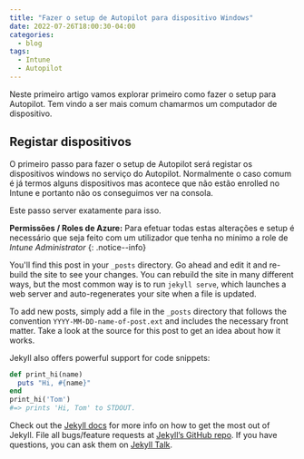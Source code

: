 ```yaml
---
title: "Fazer o setup de Autopilot para dispositivo Windows"
date: 2022-07-26T18:00:30-04:00
categories:
  - blog
tags:
  - Intune
  - Autopilot
---
```


Neste primeiro artigo vamos explorar primeiro como fazer o setup para Autopilot. Tem vindo a ser mais comum chamarmos um computador de dispositivo.

<H2>Registar dispositivos</H2>

O primeiro passo para fazer o setup de Autopilot será registar os dispositivos windows no serviço do Autopilot. Normalmente o caso comum é já termos alguns dispositivos mas acontece que não estão enrolled no Intune e portanto não os conseguimos ver na consola.

Este passo server exatamente para isso.

**Permissões / Roles de Azure:** Para efetuar todas estas alterações e setup é necessário que seja feito com um utilizador que tenha no minimo a role de *Intune Administrator*
{: .notice--info}





You'll find this post in your `_posts` directory. Go ahead and edit it and re-build the site to see your changes. You can rebuild the site in many different ways, but the most common way is to run `jekyll serve`, which launches a web server and auto-regenerates your site when a file is updated.

To add new posts, simply add a file in the `_posts` directory that follows the convention `YYYY-MM-DD-name-of-post.ext` and includes the necessary front matter. Take a look at the source for this post to get an idea about how it works.

Jekyll also offers powerful support for code snippets:

```ruby
def print_hi(name)
  puts "Hi, #{name}"
end
print_hi('Tom')
#=> prints 'Hi, Tom' to STDOUT.
```

Check out the [Jekyll docs][jekyll-docs] for more info on how to get the most out of Jekyll. File all bugs/feature requests at [Jekyll’s GitHub repo][jekyll-gh]. If you have questions, you can ask them on [Jekyll Talk][jekyll-talk].

[jekyll-docs]: https://jekyllrb.com/docs/home
[jekyll-gh]:   https://github.com/jekyll/jekyll
[jekyll-talk]: https://talk.jekyllrb.com/
